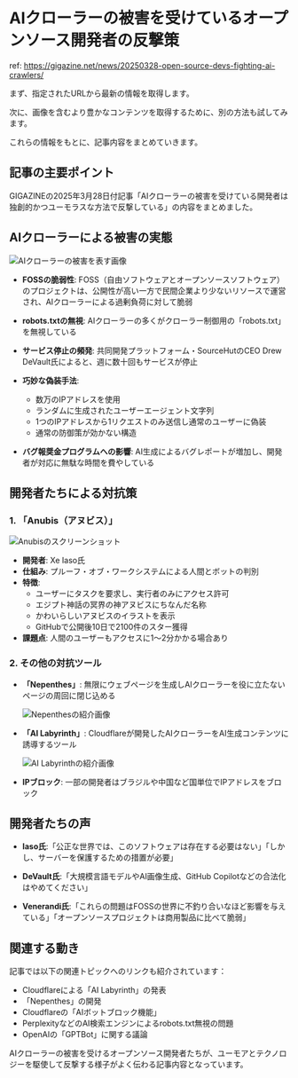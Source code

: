 # AIクローラーの被害を受けているオープンソース開発者の反撃策

ref: <https://gigazine.net/news/20250328-open-source-devs-fighting-ai-crawlers/>

まず、指定されたURLから最新の情報を取得します。

次に、画像を含むより豊かなコンテンツを取得するために、別の方法も試してみます。

これらの情報をもとに、記事内容をまとめていきます。

## 記事の主要ポイント

GIGAZINEの2025年3月28日付記事「AIクローラーの被害を受けている開発者は独創的かつユーモラスな方法で反撃している」の内容をまとめました。

## AIクローラーによる被害の実態

![AIクローラーの被害を表す画像](https://i.gzn.jp/img/2025/03/28/open-source-devs-fighting-ai-crawlers/00_m.jpg)

- **FOSSの脆弱性**: FOSS（自由ソフトウェアとオープンソースソフトウェア）のプロジェクトは、公開性が高い一方で民間企業より少ないリソースで運営され、AIクローラーによる過剰負荷に対して脆弱

- **robots.txtの無視**: AIクローラーの多くがクローラー制御用の「robots.txt」を無視している
  
- **サービス停止の頻発**: 共同開発プラットフォーム・SourceHutのCEO Drew DeVault氏によると、週に数十回もサービスが停止

- **巧妙な偽装手法**:
  - 数万のIPアドレスを使用
  - ランダムに生成されたユーザーエージェント文字列
  - 1つのIPアドレスから1リクエストのみ送信し通常のユーザーに偽装
  - 通常の防御策が効かない構造

- **バグ報奨金プログラムへの影響**: AI生成によるバグレポートが増加し、開発者が対応に無駄な時間を費やしている

## 開発者たちによる対抗策

### 1. 「Anubis（アヌビス）」

![Anubisのスクリーンショット](https://i.gzn.jp/img/2025/03/28/open-source-devs-fighting-ai-crawlers/02_m.png)

- **開発者**: Xe Iaso氏
- **仕組み**: プルーフ・オブ・ワークシステムによる人間とボットの判別
- **特徴**:
  - ユーザーにタスクを要求し、実行者のみにアクセス許可
  - エジプト神話の冥界の神アヌビスにちなんだ名称
  - かわいらしいアヌビスのイラストを表示
  - GitHubで公開後10日で2100件のスター獲得
- **課題点**: 人間のユーザーもアクセスに1～2分かかる場合あり

### 2. その他の対抗ツール

- **「Nepenthes」**: 無限にウェブページを生成しAIクローラーを役に立たないページの周回に閉じ込める
  
  ![Nepenthesの紹介画像](https://i.gzn.jp/img/2025/01/27/infinite-maze-traps-ai-crawler-nepenthes/00_m.jpg)

- **「AI Labyrinth」**: Cloudflareが開発したAIクローラーをAI生成コンテンツに誘導するツール
  
  ![AI Labyrinthの紹介画像](https://i.gzn.jp/img/2025/03/24/cloudflare-ai-labyrinth/00_m.png)

- **IPブロック**: 一部の開発者はブラジルや中国など国単位でIPアドレスをブロック

## 開発者たちの声

- **Iaso氏**:「公正な世界では、このソフトウェアは存在する必要はない」「しかし、サーバーを保護するための措置が必要」

- **DeVault氏**:「大規模言語モデルやAI画像生成、GitHub Copilotなどの合法化はやめてください」

- **Venerandi氏**:「これらの問題はFOSSの世界に不釣り合いなほど影響を与えている」「オープンソースプロジェクトは商用製品に比べて脆弱」

## 関連する動き

記事では以下の関連トピックへのリンクも紹介されています：

- Cloudflareによる「AI Labyrinth」の発表
- 「Nepenthes」の開発
- Cloudflareの「AIボットブロック機能」
- PerplexityなどのAI検索エンジンによるrobots.txt無視の問題
- OpenAIの「GPTBot」に関する議論

AIクローラーの被害を受けるオープンソース開発者たちが、ユーモアとテクノロジーを駆使して反撃する様子がよく伝わる記事内容となっています。
